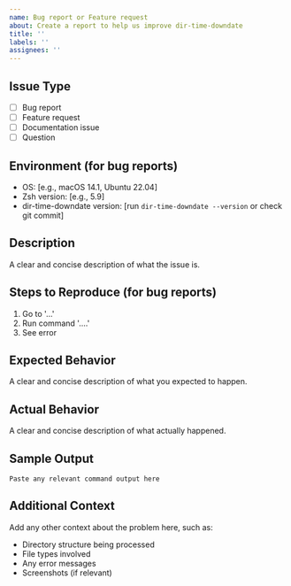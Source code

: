 ```yaml
---
name: Bug report or Feature request
about: Create a report to help us improve dir-time-downdate
title: ''
labels: ''
assignees: ''
---
```


## Issue Type
- [ ] Bug report
- [ ] Feature request
- [ ] Documentation issue
- [ ] Question

## Environment (for bug reports)
- OS: [e.g., macOS 14.1, Ubuntu 22.04]
- Zsh version: [e.g., 5.9]
- dir-time-downdate version: [run `dir-time-downdate --version` or check git commit]

## Description
A clear and concise description of what the issue is.

## Steps to Reproduce (for bug reports)
1. Go to '...'
2. Run command '....'
3. See error

## Expected Behavior
A clear and concise description of what you expected to happen.

## Actual Behavior
A clear and concise description of what actually happened.

## Sample Output
```
Paste any relevant command output here
```

## Additional Context
Add any other context about the problem here, such as:
- Directory structure being processed
- File types involved
- Any error messages
- Screenshots (if relevant) 